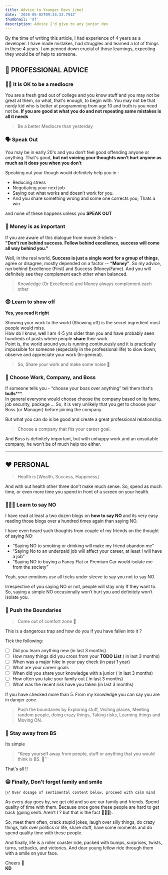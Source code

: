 ```yaml
---
title: Advice to Younger Devs (/me)
date: '2020-05-02T09:34:33.791Z'
thumbnail: 'df'
description: Advice I'd give to any junior dev
---
```


By the time of writing this article, I had experience of 4 years as a developer. I have made mistakes, had struggles and learned a lot of things in these 4 years. I am penned down crucial of those learnings, expecting they would be of help to someone.

## 💼 PROFESSIONAL ADVICE

### 👌🏻 It is OK to be a mediocre
You are a fresh grad out of college and you know stuff and you may not be great at them, so what, that's enough, to begin with. You may not be that nerdy kid who is better at programming from age 10 and truth is you need not be. **If you are good at what you do and not repeating same mistakes is all it needs**

> Be a better Mediocre than yesterday 

### 🗣 Speak Out
You may be in early 20's and you don’t feel good offending anyone or anything. That's good, **but not voicing your thoughts won’t hurt anyone as much as it does you when you don’t**

Speaking out your though would definitely help you in :
  - Reducing stress
  - Negotiating your next job
  - Saying out what works and doesn’t work for you.
  - And you share something wrong and some one corrects you; Thats a win  

and none of these happens unless you **SPEAK OUT**

### 💸 Money is as important

If you are aware of this dialogue from movie 3-idiots -  
**"Don’t run behind success. Follow behind excellence, success will come all way behind you.”**

Well, in the real world, **Success is just a single word for a group of things**, agree or disagree, mostly depended on a factor -- **“Money”**.
So my advice, run behind Excellence (First) and Success (Money/Fame). And you will definitely see they complement each other when balanced.

> Knowledge (Or Excellence) and Money always complement each other

### 😎 Learn to show off
**Yes, you read it right**

Showing your work to the world (Showing off) is the secret ingredient most people would miss.  
How do I know, well I am 4-5 yrs older than you and have probably seen hundreds of posts where people **share** their work.  
Point is, the world around you is running continuously and it is practically impossible for someone (especially in the professional life) to slow down, observe and appreciate your work (In-general).  

> So, Share your work and make some noise 🥁

### 🏢 Choose Work, Company, and Boss

If someone tells you - “choose your boss over anything” tell them that's **bulls*****.  
In general everyone would choose choose the company based on its fame, job security, package ... So, it is very unlikely that you get to choose your Boss (or Manager) before joining the company.  

But what you can do is be good and create a great professional relationship.

> Choose a company that fits your career goal.

And Boss is definitely important, but with unhappy work and an unsuitable company, he won’t be of much help too either.

---


## ❤️ PERSONAL

> Health is [Wealth, Success, Happiness]

And with out health other three don’t make much sense. So, spend as much time, or even more time you spend in front of a screen on your health.

### 🙅🏻‍♂️ Learn to say NO
I have read at least a two dozen blogs on **how to say NO** and its very easy reading those blogs over a hundred times again than saying NO.  

I have even heard such thoughts from couple of my friends on the thought of saying NO:
  - “Saying NO to smoking or drinking will make my friend abandon me”
  - “Saying No to an underpaid job will affect your career, at least I will have a job”
  - “Saying NO to buying a Fancy Flat or Premium Car would isolate me from the society”
  
Yeah, your emotions use all tricks under sleeve to say you not to say NO.  

Irrespective of you saying NO or not, people will stay only If they want to. So, saying a simple NO occasionally won’t hurt you and definitely won’t isolate you.
  
### 💪 Push the Boundaries

> Come out of comfort zone 🚨

This is a dangerous trap and how do you if you have fallen into it ?

Tick the following:
- [ ] Did you learn anything new (in last 3 months)
- [ ] How many things did you cross from your **TODO List** ( in last 3 months)
- [ ] When was a major hike in your pay check (in past 1 year)
- [ ] What are your career goals
- [ ] When did you share your knowledge with a junior ( in last 3 months)
- [ ] How often you take your family out ( in last 3 months)
- [ ] What was the recent risk have you taken (in last 3 months)

If you have checked more than 5. From my knowledge you can say you are in danger zone. 

> Push the boundaries by Exploring stuff, Visiting places, Meeting random people, doing crazy things, Taking risks, Learning things and Moving ON.

### 👊 Stay away from BS
Its simple 

> “Keep yourself away from people, stuff or anything that you would think is BS. 🙊”

That's all !!

### 😁 Finally, Don’t forget family and smile

```
🧘‍♂️ Over dosage of sentimental content below, proceed with calm mind  
```

As every day goes by, we get old and so are our family and friends. Spend quality of time with them. Because once gone these people are hard to get back (going senti. Aren’t I ? but that is the fact 🤷🏻‍♂️).  

So, meet them often, crack stupid jokes, laugh over silly things, do crazy things, talk over politics or life, share stuff, have some moments and do spend quality time with these people.  

And finally, life is a roller coaster ride, packed with bumps, surprises, twists, turns, setbacks, and victories. And dear young fellow ride through them with a smile on your face.

Cheers 🙌  
**KD**
